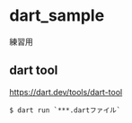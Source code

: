 # dart_sample

練習用

## dart tool

https://dart.dev/tools/dart-tool

```
$ dart run `***.dartファイル`
```
